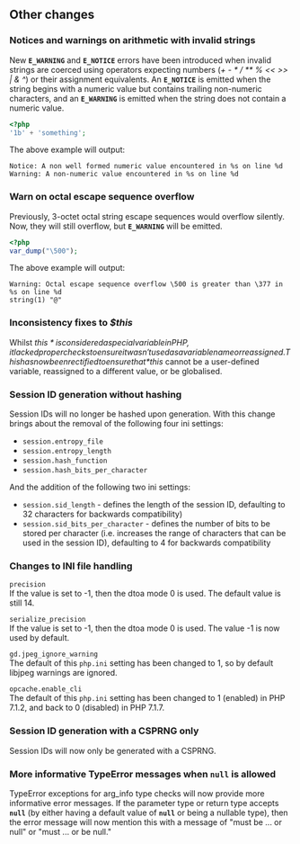 Other changes
-------------

### Notices and warnings on arithmetic with invalid strings

New **`E_WARNING`** and **`E_NOTICE`** errors have been introduced when
invalid strings are coerced using operators expecting numbers (*+* *-*
*\** */* *\*\** *%* *\<\<* *\>\>* *\|* *&* *^*) or their assignment
equivalents. An **`E_NOTICE`** is emitted when the string begins with a
numeric value but contains trailing non-numeric characters, and an
**`E_WARNING`** is emitted when the string does not contain a numeric
value.

``` php
<?php
'1b' + 'something';
```

The above example will output:

    Notice: A non well formed numeric value encountered in %s on line %d
    Warning: A non-numeric value encountered in %s on line %d

### Warn on octal escape sequence overflow

Previously, 3-octet octal string escape sequences would overflow
silently. Now, they will still overflow, but **`E_WARNING`** will be
emitted.

``` php
<?php
var_dump("\500");
```

The above example will output:

    Warning: Octal escape sequence overflow \500 is greater than \377 in %s on line %d
    string(1) "@"

### Inconsistency fixes to *$this*

Whilst *$this* is considered a special variable in PHP, it lacked proper
checks to ensure it wasn't used as a variable name or reassigned. This
has now been rectified to ensure that *$this* cannot be a user-defined
variable, reassigned to a different value, or be globalised.

### Session ID generation without hashing

Session IDs will no longer be hashed upon generation. With this change
brings about the removal of the following four ini settings:

-   <span class="simpara"> `session.entropy_file` </span>
-   <span class="simpara"> `session.entropy_length` </span>
-   <span class="simpara"> `session.hash_function` </span>
-   <span class="simpara"> `session.hash_bits_per_character` </span>

And the addition of the following two ini settings:

-   <span class="simpara"> `session.sid_length` - defines the length of
    the session ID, defaulting to 32 characters for backwards
    compatibility) </span>
-   <span class="simpara"> `session.sid_bits_per_character` - defines
    the number of bits to be stored per character (i.e. increases the
    range of characters that can be used in the session ID), defaulting
    to 4 for backwards compatibility </span>

### Changes to INI file handling

`precision`  
If the value is set to -1, then the dtoa mode 0 is used. The default
value is still 14.

`serialize_precision`  
If the value is set to -1, then the dtoa mode 0 is used. The value -1 is
now used by default.

`gd.jpeg_ignore_warning`  
The default of this `php.ini` setting has been changed to 1, so by
default libjpeg warnings are ignored.

`opcache.enable_cli`  
The default of this `php.ini` setting has been changed to 1 (enabled) in
PHP 7.1.2, and back to 0 (disabled) in PHP 7.1.7.

### Session ID generation with a CSPRNG only

Session IDs will now only be generated with a CSPRNG.

### More informative <span class="classname">TypeError</span> messages when **`null`** is allowed

<span class="classname">TypeError</span> exceptions for arg\_info type
checks will now provide more informative error messages. If the
parameter type or return type accepts **`null`** (by either having a
default value of **`null`** or being a nullable type), then the error
message will now mention this with a message of "must be ... or null" or
"must ... or be null."
